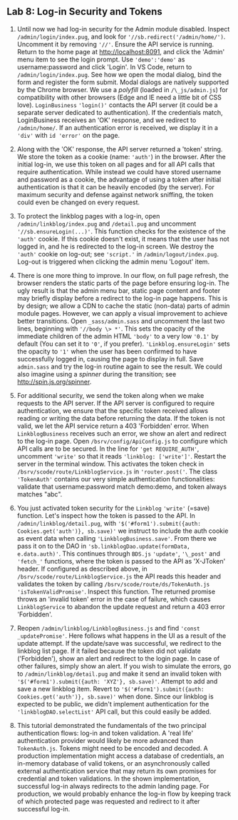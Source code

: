 ## Lab 8: Log-in Security and Tokens

1. Until now we had log-in security for the Admin module disabled. Inspect `/admin/login/index.pug`, and look for `'//sb.redirect('/admin/home/')`. Uncomment it by removing `'//'`. Ensure the API service is running. Return to the home page at <a href='http://localhost:8091' target='_blank'>http://localhost:8091</a>, and click the 'Admin' menu item to see the login prompt. Use `'demo':'demo'` as username:password and click 'Login'. In VS Code, return to `/admin/login/index.pug`. See how we open the modal dialog, bind the form and register the form submit. Modal dialogs are natively supported by the Chrome browser. We use a _polyfill_ (loaded in `/\_js/admin.js`) for compatibility with other browsers (Edge and IE need a little bit of CSS love). `LoginBusiness` `'login()'` contacts the API server (it could be a separate server dedicated to authentication). If the credentials match, LoginBusiness receives an 'OK' response, and we redirect to `/admin/home/`. If an authentication error is received, we display it in a `'div'` with `id 'error'` on the page.

2. Along with the 'OK' response, the API server returned a 'token' string. We store the token as a cookie (name: `'auth'`) in the browser. After the initial log-in, we use this token on all pages and for all API calls that require authentication. While instead we could have stored username and password as a cookie, the advantage of using a token after initial authentication is that it can be heavily encoded (by the server). For maximum security and defense against network sniffing, the token could even be changed on every request.

3. To protect the linkblog pages with a log-in, open `/admin/linkblog/index.pug` and `/detail.pug` and uncomment `'//sb.ensureLogin(...)'`. This function checks for the existence of the `'auth'` cookie. If this cookie doesn't exist, it means that the user has not logged in, and he is redirected to the log-in screen. We destroy the `'auth'` cookie on log-out; see `'script.'` in `/admin/logout/index.pug`. Log-out is triggered when clicking the admin menu 'Logout' item.

4. There is one more thing to improve. In our flow, on full page refresh, the browser renders the static parts of the page before ensuring log-in. The ugly result is that the admin menu bar, static page content and footer may briefly display before a redirect to the log-in page happens. This is by design; we allow a CDN to cache the static (non-data) parts of admin module pages. However, we can apply a visual improvement to achieve better transitions. Open `_sass/admin.sass` and uncomment the last two lines, beginning with `'//body \> *'`. This sets the opacity of the immediate children of the admin HTML `'body'` to a very low `'0.1'` by default (You can set it to `'0'`, if you prefer). `'Linkblog.ensureLogin'` sets the opacity to `'1'` when the user has been confirmed to have successfully logged in, causing the page to display in full. Save `admin.sass` and try the log-in routine again to see the result. We could also imagine using a _spinner_ during the transition; see <a href='http://spin.js.org/spinner' target='_blank'>http://spin.js.org/spinner</a>. 

5. For additional security, we send the token along when we make requests to the API server. If the API server is configured to require authentication, we ensure that the specific token received allows reading or writing the data before returning the data. If the token is not valid, we let the API service return a 403 'Forbidden' error. When `LinkblogBusiness` receives such an error, we show an alert and redirect to the log-in page. Open `/bsrv/config/ApiConfig.js` to configure which API calls are to be secured. In the line for `'get REQUIRE_AUTH'`, uncomment `'write'` so that it reads `'linkblog: ['write']'`. Restart the server in the terminal window. This activates the token check in `/bsrv/scode/route/LinkblogService.js` in `'router.post('`. The class `'TokenAuth'` contains our very simple authentication functionalities: validate that username:password match demo:demo, and token always matches "abc". 

6. You just activated token security for the `Linkblog` `'write'` (=save) function. Let's inspect how the token is passed to the API. In `/admin/linkblog/detail.pug`, with `'$('#form1').submit({auth: Cookies.get('auth')}, sb.save)'` we instruct to include the auth cookie as event data when calling `'LinkblogBusiness.save'`. From there we pass it on to the DAO in `'sb.linkblogDao.update(formData, e.data.auth)'`. This continues through `BDS.js` `'update'`, `'\_post'` and `'fetch_'` functions, where the token is  passed to the API as 'X-JToken' header. If configured as described above, in `/bsrv/scode/route/LinkblogService.js` the API reads this header and validates the token by calling `/bsrv/scode/route/ds/TokenAuth.js 'isTokenValidPromise'`. 
Inspect this function. The returned promise throws an 'invalid token' error in the case of failure, which causes `LinkblogService` to abandon the update request and return a 403 error 'Forbidden'.

7. Reopen `/admin/linkblog/LinkblogBusiness.js` and find `'const _updatePromise'`. Here follows what happens in the UI as a result of the update attempt. If the update/save was successful, we redirect to the linkblog list page. If it failed because the token did not validate ('Forbidden'), show an alert and redirect to the login page. In case of other failures, simply show an alert. If you wish to simulate the errors, go to `/admin/linkblog/detail.pug` and make it send an invalid token with `'$('#form1').submit({auth: 'XYZ'}, sb.save)'`. Attempt to add and save a new linkblog item. Revert to `'$('#form1').submit({auth: Cookies.get('auth')}, sb.save)'` when done. Since our linkblog is expected to be public, we didn't implement authentication for the `'linkblogDAO.selectList'` API call, but this could easily be added.

8. This tutorial demonstrated the fundamentals of the two principal authentication flows: log-in and token validation. A 'real life' authentication provider would likely be more advanced than `TokenAuth.js`. Tokens might need to be encoded and decoded. A production implementation might access a database of credentials, an in-memory database of valid tokens, or an asynchronously called external authentication service that may return its own promises for credential and token validations. In the shown implementation, successful log-in always redirects to the admin landing page. For production, we would probably enhance the log-in flow by keeping track of which protected page was requested and redirect to it after successful log-in. 

